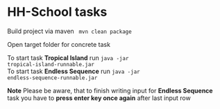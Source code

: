 # HH-School tasks

Build project via maven
<code> mvn clean package</code>
 
Open target folder for concrete task

To start task <b>Tropical Island</b> run <code>java -jar tropical-island-runnable.jar</code> </br>
To start task <b>Endless Sequence</b> run <code>java -jar endless-sequence-runnable.jar</code>

**Note**
Please be aware, that to finish writing input for <b>Endless Sequence</b> task you have to <b>press enter key once again</b> after last input row
